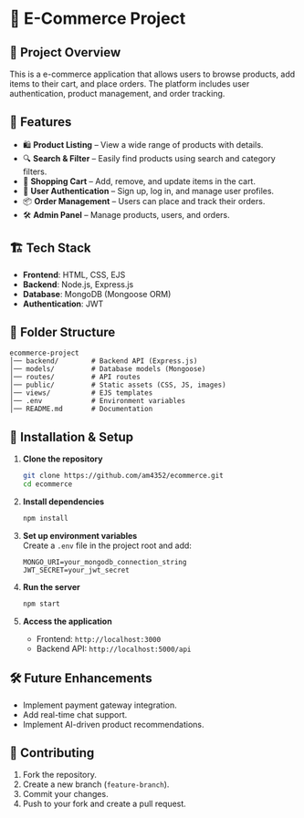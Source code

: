 # 🛒 E-Commerce Project

## 📌 Project Overview
This is a e-commerce application that allows users to browse products, add items to their cart, and place orders. The platform includes user authentication, product management, and order tracking.

## 🚀 Features
- 🛍️ **Product Listing** – View a wide range of products with details.
- 🔍 **Search & Filter** – Easily find products using search and category filters.
- 🛒 **Shopping Cart** – Add, remove, and update items in the cart.
- 👤 **User Authentication** – Sign up, log in, and manage user profiles.
- 📦 **Order Management** – Users can place and track their orders.
- 🛠️ **Admin Panel** – Manage products, users, and orders.

## 🏗️ Tech Stack
- **Frontend**: HTML, CSS, EJS
- **Backend**: Node.js, Express.js
- **Database**: MongoDB (Mongoose ORM)
- **Authentication**: JWT

## 📂 Folder Structure
```
ecommerce-project
│── backend/        # Backend API (Express.js)
│── models/         # Database models (Mongoose)
│── routes/         # API routes
│── public/         # Static assets (CSS, JS, images)
│── views/          # EJS templates
│── .env            # Environment variables
│── README.md       # Documentation
```

## 🔧 Installation & Setup
1. **Clone the repository**
   ```bash
   git clone https://github.com/am4352/ecommerce.git
   cd ecommerce
   ```

2. **Install dependencies**
   ```bash
   npm install
   ```

3. **Set up environment variables**  
   Create a `.env` file in the project root and add:
   ```
   MONGO_URI=your_mongodb_connection_string
   JWT_SECRET=your_jwt_secret
   ```

4. **Run the server**
   ```bash
   npm start
   ```

5. **Access the application**  
   - Frontend: `http://localhost:3000`
   - Backend API: `http://localhost:5000/api`

## 🛠️ Future Enhancements
- Implement payment gateway integration.
- Add real-time chat support.
- Implement AI-driven product recommendations.

## 🤝 Contributing
1. Fork the repository.
2. Create a new branch (`feature-branch`).
3. Commit your changes.
4. Push to your fork and create a pull request.


